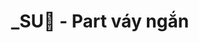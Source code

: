 ---
layout: album
resource: instagram
title: "_SU🎀 - Part váy ngắn"
description: "Instagram album of _SU🎀, part váy ngắn.</br> Username: _sulyu"
active: gallery
album-title: "_SU🎀"
images:
  - image_path: sulyu/váy ngắn/20231223_185505_412384477_1409367226600892_1556114953737945102_n.jpg
  - image_path: sulyu/váy ngắn/20231223_185505_412577457_908583900287116_252508482615425372_n.jpg
  - image_path: sulyu/váy ngắn/20231223_185505_412756550_917921489761194_2371058928543573205_n.jpg
  - image_path: sulyu/váy ngắn/20240216_132707_427358141_3767326266924328_1147158385453642814_n.jpg
  - image_path: sulyu/váy ngắn/20240216_132707_427589951_1110817999937161_243017275374419391_n.jpg
  - image_path: sulyu/váy ngắn/20240216_132707_427705596_373935042126825_3226824778093730052_n.jpg
  - image_path: sulyu/váy ngắn/20240229_111054_430076029_1198305771151291_999207970888894817_n.jpg
  - image_path: sulyu/váy ngắn/20240229_111054_430139447_1623976541689900_6359961266847327735_n.jpg
  - image_path: sulyu/váy ngắn/20240313_173906_432788844_2171075949900239_4996701329442599006_n.jpg
  - image_path: sulyu/váy ngắn/20240313_173906_432791430_386460327529771_2582427784932214897_n.jpg
  - image_path: sulyu/váy ngắn/20240313_173906_432794947_894910808983315_1415657604516664921_n.jpg
  - image_path: sulyu/váy ngắn/20240313_173906_432811072_1401806700462852_5304115795019286341_n.jpg
  - image_path: sulyu/váy ngắn/20240313_173906_432816580_359497153727058_3667648975488688100_n.jpg
  - image_path: sulyu/váy ngắn/20240426_185635_440377274_443545234824831_4194349567631329583_n.jpg
  - image_path: sulyu/váy ngắn/20240426_185635_440674540_303228489480476_6235961835410804075_n.jpg
  - image_path: sulyu/váy ngắn/20240426_185635_440681814_432454406030563_6466227849794964357_n.jpg
  - image_path: sulyu/váy ngắn/20240426_185635_440691854_319515024296426_2274042475177924530_n.jpg
  - image_path: sulyu/váy ngắn/20240426_185635_440698115_1612364759610385_4187783869189169498_n.jpg
  - image_path: sulyu/váy ngắn/20240426_185635_440781301_954566322727437_2733753512366191086_n.jpg
  - image_path: sulyu/váy ngắn/20240426_185635_440833842_359162113260167_2935155250107411686_n.jpg
  - image_path: sulyu/váy ngắn/20240507_112813_441025392_1850359065427612_3962106530937549595_n.jpg
  - image_path: sulyu/váy ngắn/20240507_112813_441025397_834636938495975_1065929624065527448_n.jpg
  - image_path: sulyu/váy ngắn/20240507_112813_441042207_452309447317998_7546137144323817205_n.jpg
  - image_path: sulyu/váy ngắn/20240507_112813_441588146_417209104401017_5947152152845812292_n.jpg
  - image_path: sulyu/váy ngắn/20240507_112813_441590537_3844177665863383_5544949818100845356_n.jpg
  - image_path: sulyu/váy ngắn/20240507_112813_441622377_456242346909172_4205785423780870514_n.jpg
  - image_path: sulyu/váy ngắn/20240514_181940_436402410_465098612765718_7440342039772700388_n.jpg
  - image_path: sulyu/váy ngắn/20240514_181940_436402591_471038965282167_6310107314053992974_n.jpg
  - image_path: sulyu/váy ngắn/20240514_181940_436405444_1350637435604231_851379828716939251_n.jpg
  - image_path: sulyu/váy ngắn/20240514_181940_442561627_836875021823589_1954418534078794864_n.jpg
  - image_path: sulyu/váy ngắn/20240514_181940_442561966_1854906961679827_727531182547950417_n.jpg
  - image_path: sulyu/váy ngắn/20240514_181940_443240810_437780582336125_4094036912603845664_n.jpg
  - image_path: sulyu/váy ngắn/20240518_190051_436402594_3757840447836667_2795114993692145882_n.jpg
  - image_path: sulyu/váy ngắn/20240518_190051_444923708_887260290082550_7208179206165319985_n.jpg
  - image_path: sulyu/váy ngắn/20240518_190051_444928237_1160613534947334_2207837507190981923_n.jpg
  - image_path: sulyu/váy ngắn/20240518_190051_444992580_966162325066933_2013751838923356202_n.jpg
  - image_path: sulyu/váy ngắn/20240518_190051_445135375_992453642439422_2488699092557512869_n.jpg
  - image_path: sulyu/váy ngắn/20240609_195911_447982597_983923789644811_6967110556498266107_n.jpg
  - image_path: sulyu/váy ngắn/20240609_195911_447983079_1543097696286253_6918564748138095957_n.jpg
  - image_path: sulyu/váy ngắn/20240609_195911_448057265_1852373755263626_4319241121960770647_n.jpg
  - image_path: sulyu/váy ngắn/20240630_151456_449463292_836917994602700_1748539157747745755_n.jpg
  - image_path: sulyu/váy ngắn/20240630_151456_449488404_1594013504506528_5171124399535160403_n.jpg
  - image_path: sulyu/váy ngắn/20240630_151456_449538867_1077072257276490_2421751372413679817_n.jpg
  - image_path: sulyu/váy ngắn/20240630_151456_449602643_461651873162947_7304884716597384168_n.jpg
  - image_path: sulyu/váy ngắn/20240630_151456_449637968_788926006372402_771030453418447772_n.jpg
  - image_path: sulyu/váy ngắn/20240828_180115_457039958_1102925957830796_5491172653979573749_n.jpg
  - image_path: sulyu/váy ngắn/20240828_180115_457137455_523679900040366_4747811784558256035_n.jpg
  - image_path: sulyu/váy ngắn/20240828_180115_457254611_2486883588148840_9151159913359666872_n.jpg
  - image_path: sulyu/váy ngắn/20240828_180115_457284551_1346644766311525_8259596963431267848_n.jpg
  - image_path: sulyu/váy ngắn/20240828_180115_457360583_512347348054558_4999720863398748634_n.jpg
  - image_path: sulyu/váy ngắn/20240924_184547_461235829_1815697732595749_6708854123138279626_n.jpg
  - image_path: sulyu/váy ngắn/20240924_184547_461308280_1281253603051922_7437952499613713924_n.jpg
  - image_path: sulyu/váy ngắn/20241130_210828_468732479_555328907128176_5648856470932551281_n.jpg
  - image_path: sulyu/váy ngắn/20241130_210828_468800753_946960430116727_4842928567670819741_n.jpg
  - image_path: sulyu/váy ngắn/20241130_210828_468805587_939747848075014_2987136734630950123_n.jpg
  - image_path: sulyu/váy ngắn/20241130_210828_468813083_1740817193424193_6101795659482385728_n.jpg
  - image_path: sulyu/váy ngắn/20241130_210828_468819378_1816378685863105_4338023012570781605_n.jpg
  - image_path: sulyu/váy ngắn/20241215_115157_470000622_1485219662169654_3104802583616405575_n.jpg
  - image_path: sulyu/váy ngắn/20241215_115157_470013225_462997290238727_2917801379479597231_n.jpg
  - image_path: sulyu/váy ngắn/20241215_115157_470014449_2666716126848043_6267551282555789820_n.jpg
  - image_path: sulyu/váy ngắn/20241215_115157_470021020_1631703091085776_8392003099136319301_n.jpg
  - image_path: sulyu/váy ngắn/20241215_115157_470271458_1740395426503570_6896176409073993028_n.jpg
  - image_path: sulyu/váy ngắn/20241223_120453_471301837_506863795076357_5177525905246544377_n.jpg
  - image_path: sulyu/váy ngắn/20241229_111826_471638569_809281511327393_645176526556762109_n.jpg
  - image_path: sulyu/váy ngắn/20241229_111826_471656083_1640436216581614_4876824142753314266_n.jpg
  - image_path: sulyu/váy ngắn/20241229_111826_471781265_1284798522766617_2841552090972779010_n.jpg
  - image_path: sulyu/váy ngắn/20241229_111826_471867908_575079668477485_789127806374122177_n.jpg
  - image_path: sulyu/váy ngắn/20241231_181033_472088675_1836518430217974_5800080029266079993_n.jpg
  - image_path: sulyu/váy ngắn/20241231_181033_472248644_589447257365854_877150201755821709_n.jpg
  - image_path: sulyu/váy ngắn/20241231_181033_472249747_501134226423004_8779627736762045214_n.jpg
  - image_path: sulyu/váy ngắn/20250105_125830_472449493_1320642588952401_3260285112476454843_n.jpg
  - image_path: sulyu/váy ngắn/20250105_125830_472819565_1309340910218257_1358367592244243024_n.jpg
  - image_path: sulyu/váy ngắn/20250221_170518_480698028_18380542663138827_2048687723171937356_n.jpg
  - image_path: sulyu/váy ngắn/20250221_170518_481142260_18380542612138827_1052944785890499362_n.jpg
  - image_path: sulyu/váy ngắn/20250221_170518_481148515_18380542645138827_6412322402013884367_n.jpg
  - image_path: sulyu/váy ngắn/20250221_170518_481189479_18380542627138827_8844863213876453043_n.jpg
  - image_path: sulyu/váy ngắn/20250221_170518_481202898_18380542636138827_2147741255129583193_n.jpg
  - image_path: sulyu/váy ngắn/20250221_170518_481473164_18380542660138827_4744799486135535993_n.jpg
  - image_path: sulyu/váy ngắn/20250228_093337_481892434_18381453490138827_1151793322103816995_n.jpg
  - image_path: sulyu/váy ngắn/20250228_093337_482165330_18381453493138827_1771222230713805089_n.jpg
  - image_path: sulyu/váy ngắn/20250228_093337_482262229_18381453466138827_3851691026786423338_n.jpg
  - image_path: sulyu/váy ngắn/20250317_154918_484532356_18383774920138827_3044938993565106349_n.jpg
  - image_path: sulyu/váy ngắn/20250317_154918_484842618_18383774899138827_325788167909399363_n.jpg
  - image_path: sulyu/váy ngắn/20250317_154918_485129995_18383774911138827_8408272515100244283_n.jpg
  - image_path: sulyu/váy ngắn/snaptik_7426321430976990471_0.jpeg
  - image_path: sulyu/váy ngắn/snaptik_7426321430976990471_1.jpeg
  - image_path: sulyu/váy ngắn/snaptik_7432278977663765778_0.jpeg
  - image_path: sulyu/váy ngắn/snaptik_7432278977663765778_1.jpeg
  - image_path: sulyu/váy ngắn/snaptik_7432278977663765778_2.jpeg
  - image_path: sulyu/váy ngắn/snaptik_7432278977663765778_3.jpeg
  - image_path: sulyu/váy ngắn/snaptik_7434505718239104263_0.jpeg
  - image_path: sulyu/váy ngắn/snaptik_7434505718239104263_1.jpeg
  - image_path: sulyu/váy ngắn/snaptik_7434505718239104263_2.jpeg
  - image_path: sulyu/váy ngắn/snaptik_7434505718239104263_3.jpeg
  - image_path: sulyu/váy ngắn/snaptik_7434505718239104263_4.jpeg
  - image_path: sulyu/váy ngắn/snaptik_7448533562556501266_4.jpeg
  - image_path: sulyu/váy ngắn/snaptik_7453730372946267399_0.jpeg
  - image_path: sulyu/váy ngắn/snaptik_7453730372946267399_1.jpeg
  - image_path: sulyu/váy ngắn/snaptik_7453730372946267399_2.jpeg
  - image_path: sulyu/váy ngắn/snaptik_7465927204170403080_1.jpeg
  - image_path: sulyu/váy ngắn/snaptik_7476389745787030792_3.jpeg
  - image_path: sulyu/váy ngắn/snaptik_7476389745787030792_4.jpeg
  - image_path: sulyu/váy ngắn/snaptik_7481252131622735111_0.jpeg
  - image_path: sulyu/váy ngắn/snaptik_7481252131622735111_1.jpeg
  - image_path: sulyu/váy ngắn/snaptik_7481252131622735111_2.jpeg
  - image_path: sulyu/váy ngắn/snaptik_7481252131622735111_3.jpeg
  - image_path: sulyu/váy ngắn/snaptik_7481933237535739154_0.jpeg
  - image_path: sulyu/váy ngắn/snaptik_7481933237535739154_1.jpeg
  - image_path: sulyu/váy ngắn/snaptik_7481933237535739154_2.jpeg
  - image_path: sulyu/váy ngắn/snaptik_7481933237535739154_3.jpeg
  - image_path: sulyu/váy ngắn/snaptik_7481933237535739154_4.jpeg
  - image_path: sulyu/váy ngắn/snaptik_7481933237535739154_5.jpeg
  - image_path: sulyu/váy ngắn/snaptik_7482736490548677906_0.jpeg
  - image_path: sulyu/váy ngắn/snaptik_7482736490548677906_1.jpeg
  - image_path: sulyu/váy ngắn/snaptik_7482736490548677906_2.jpeg
  - image_path: sulyu/váy ngắn/snaptik_7483884083399937287_0.jpeg
  - image_path: sulyu/váy ngắn/snaptik_7483884083399937287_1.jpeg
  - image_path: sulyu/váy ngắn/snaptik_7483884083399937287_2.jpeg
  - image_path: sulyu/váy ngắn/snaptik_7491315441944513799_0.jpeg
  - image_path: sulyu/váy ngắn/snaptik_7491315441944513799_1.jpeg
  - image_path: sulyu/váy ngắn/snaptik_7491315441944513799_2.jpeg
  - image_path: sulyu/váy ngắn/snaptik_7491315441944513799_3.jpeg
  - image_path: sulyu/váy ngắn/snaptik_7491315441944513799_4.jpeg
  - image_path: sulyu/váy ngắn/snaptik_7496844776487030023_0.jpeg
  - image_path: sulyu/váy ngắn/snaptik_7496844776487030023_1.jpeg
  - image_path: sulyu/váy ngắn/snaptik_7496844776487030023_2.jpeg
---
